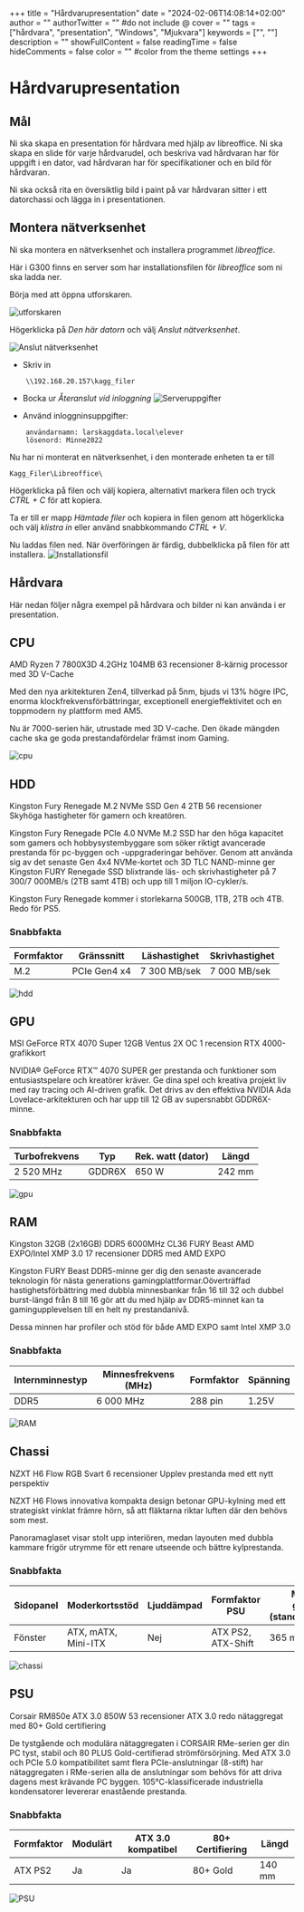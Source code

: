 +++
title = "Hårdvarupresentation"
date = "2024-02-06T14:08:14+02:00"
author = ""
authorTwitter = "" #do not include @
cover = ""
tags = ["hårdvara", "presentation", "Windows", "Mjukvara"]
keywords = ["", ""]
description = ""
showFullContent = false
readingTime = false
hideComments = false
color = "" #color from the theme settings
+++
# Hårdvarupresentation

## Mål
Ni ska skapa en presentation för hårdvara med hjälp av libreoffice. Ni ska skapa en slide för varje hårdvarudel, och beskriva vad hårdvaran har för uppgift i en dator, vad hårdvaran har för specifikationer och en bild för hårdvaran.

Ni ska också rita en översiktlig bild i paint på var hårdvaran sitter i ett datorchassi och lägga in i presentationen.

## Montera nätverksenhet

Ni ska montera en nätverksenhet och installera programmet *libreoffice*.

Här i G300 finns en server som har installationsfilen för *libreoffice* som ni ska ladda ner. 

Börja med att öppna utforskaren.

![utforskaren](/installera_libreoffice/1.png)

Högerklicka på *Den här datorn* och välj *Anslut nätverksenhet*.

![Anslut nätverksenhet](/installera_libreoffice/2.png)



- Skriv in 
~~~
    \\192.168.20.157\kagg_filer
~~~
- Bocka ur *Återanslut vid inloggning*
![Serveruppgifter](/installera_libreoffice/3.png)

- Använd inloggninsuppgifter:
~~~
    användarnamn: larskaggdata.local\elever
    lösenord: Minne2022
~~~

Nu har ni monterat en nätverksenhet, i den monterade enheten ta er till 
~~~~
Kagg_Filer\Libreoffice\
~~~~

Högerklicka på filen och välj kopiera, alternativt markera filen och tryck *CTRL + C* för att kopiera.

Ta er till er mapp *Hämtade filer* och kopiera in filen genom att högerklicka och välj *klistra in* eller använd snabbkommando *CTRL + V*.

Nu laddas filen ned. När överföringen är färdig, dubbelklicka på filen för att installera.
![Installationsfil](/installera_libreoffice/4.png)

## Hårdvara

Här nedan följer några exempel på hårdvara och bilder ni kan använda i er presentation.

## CPU

AMD Ryzen 7 7800X3D 4.2GHz 104MB
63 recensioner
8-kärnig processor med 3D V-Cache

Med den nya arkitekturen Zen4, tillverkad på 5nm, bjuds vi 13% högre IPC, enorma klockfrekvensförbättringar, exceptionell energieffektivitet och en toppmodern ny plattform med AM5.

Nu är 7000-serien här, utrustade med 3D V-cache. Den ökade mängden cache ska ge goda prestandafördelar främst inom Gaming.

![cpu](/installera_libreoffice/cpu.png)

## HDD

Kingston Fury Renegade M.2 NVMe SSD Gen 4 2TB
56 recensioner
Skyhöga hastigheter för gamern och kreatören.

Kingston Fury Renegade PCIe 4.0 NVMe M.2 SSD har den höga kapacitet som gamers och hobbysystembyggare som söker riktigt avancerade prestanda för pc-byggen och -uppgraderingar behöver. Genom att använda sig av det senaste Gen 4x4 NVMe-kortet och 3D TLC NAND-minne ger Kingston FURY Renegade SSD blixtrande läs- och skrivhastigheter på 7 300/7 000MB/s (2TB samt 4TB) och upp till 1 miljon IO-cykler/s.

Kingston Fury Renegade kommer i storlekarna 500GB, 1TB, 2TB och 4TB. Redo för PS5.
### Snabbfakta

| Formfaktor | Gränssnitt | Läshastighet | Skrivhastighet
| --- | --- | --- | ---
| M.2 | PCIe Gen4 x4 | 7 300 MB/sek | 7 000 MB/sek

![hdd](/installera_libreoffice/hdd.png)

## GPU
MSI GeForce RTX 4070 Super 12GB Ventus 2X OC
1 recension
RTX 4000-grafikkort

NVIDIA® GeForce RTX™ 4070 SUPER ger prestanda och funktioner som entusiastspelare och kreatörer kräver. Ge dina spel och kreativa projekt liv med ray tracing och AI-driven grafik. Det drivs av den effektiva NVIDIA Ada Lovelace-arkitekturen och har upp till 12 GB av supersnabbt GDDR6X-minne.
### Snabbfakta

| Turbofrekvens | Typ | Rek. watt (dator) | Längd
| --- | --- | --- | ---
| 2 520 MHz | GDDR6X | 650 W | 242 mm

![gpu](/installera_libreoffice/gpu.png)

## RAM

Kingston 32GB (2x16GB) DDR5 6000MHz CL36 FURY Beast AMD EXPO/Intel XMP 3.0
17 recensioner
DDR5 med AMD EXPO

Kingston FURY Beast DDR5-minne ger dig den senaste avancerade teknologin för nästa generations gamingplattformar.Oöverträffad hastighetsförbättring med dubbla minnesbankar från 16 till 32 och dubbel burst-längd från 8 till 16 gör att du med hjälp av DDR5-minnet kan ta gamingupplevelsen till en helt ny prestandanivå.

Dessa minnen har profiler och stöd för både AMD EXPO samt Intel XMP 3.0
### Snabbfakta

| Internminnestyp | Minnesfrekvens (MHz) | Formfaktor | Spänning |
| --- | --- | --- | --- |
| DDR5 | 6 000 MHz | 288 pin | 1.25V

![RAM](/installera_libreoffice/RAM.png)

## Chassi

NZXT H6 Flow RGB Svart
6 recensioner
Upplev prestanda med ett nytt perspektiv

NZXT H6 Flows innovativa kompakta design betonar GPU-kylning med ett strategiskt vinklat främre hörn, så att fläktarna riktar luften där den behövs som mest.

Panoramaglaset visar stolt upp interiören, medan layouten med dubbla kammare frigör utrymme för ett renare utseende och bättre kylprestanda.
### Snabbfakta

| Sidopanel | Moderkortsstöd | Ljuddämpad | Formfaktor PSU | Max längd grafikkort (standardutförande)
| --- | --- | --- | --- | ---
| Fönster | ATX, mATX, Mini-ITX | Nej | ATX PS2, ATX-Shift | 365 mm

![chassi](/installera_libreoffice/chassi.png)

## PSU

Corsair RM850e ATX 3.0 850W
53 recensioner
ATX 3.0 redo nätaggregat med 80+ Gold certifiering

De tystgående och modulära nätaggregaten i CORSAIR RMe-serien ger din PC tyst, stabil och 80 PLUS Gold-certifierad strömförsörjning. Med ATX 3.0 och PCIe 5.0 kompatibilitet samt flera PCIe-anslutningar (8-stift) har nätaggregaten i RMe-serien alla de anslutningar som behövs för att driva dagens mest krävande PC byggen. 105°C-klassificerade industriella kondensatorer levererar enastående prestanda.
### Snabbfakta

| Formfaktor | Modulärt | ATX 3.0 kompatibel | 80+ Certifiering | Längd
| --- | --- | --- | --- | ---
| ATX PS2 | Ja | Ja | 80+ Gold | 140 mm

![PSU](/installera_libreoffice/psu.png)